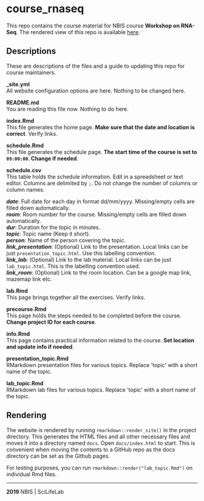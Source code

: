 # course_rnaseq

This repo contains the course material for NBIS course **Workshop on RNA-Seq**. The rendered view of this repo is available [here](docs/index.html).

## Descriptions

These are descriptions of the files and a guide to updating this repo for course maintainers.

**_site.yml**  
All website configuration options are here. Nothing to be changed here.

**README.md**  
You are reading this file now. Nothing to do here.

**index.Rmd**  
This file generates the home page. **Make sure that the date and location is correct**. Verify links.

**schedule.Rmd**  
This file generates the schedule page. **The start time of the course is set to `09:00:00`. Change if needed**.

**schedule.csv**  
This table holds the schedule information. Edit in a spreadsheet or text editor. Columns are delimited by `;`. Do not change the number of columns or column names.

***date***: Full date for each day in format dd/mm/yyyy. Missing/empty cells are filled down automatically.  
***room***: Room number for the course. Missing/empty cells are filled down automatically.  
***dur***: Duration for the topic in minutes.  
***topic***: Topic name (Keep it short).  
***person***: Name of the person covering the topic.  
***link_presentation***: (Optional) Link to the presentation. Local links can be just `presentation_topic.html`. Use this labelling convention.  
***link_lab***: (Optional) Link to the lab material. Local links can be just `lab_topic.html`. This is the labelling convention used.  
***link_room***: (Optional) Link to the room location. Can be a google map link, mazemap link etc.  

**lab.Rmd**  
This page brings together all the exercises. Verify links.

**precourse.Rmd**  
This page holds the steps needed to be completed before the course. **Change project ID for each course**.

**info.Rmd**  
This page contains practical information related to the course. **Set location and update info if needed**.

**presentation_topic.Rmd**  
RMarkdown presentation files for various topics. Replace 'topic' with a short name of the topic.  

**lab_topic.Rmd**  
RMarkdown lab files for various topics. Replace 'topic' with a short name of the topic.  

## Rendering

The website is rendered by running `rmarkdown::render_site()` in the project directory. This generates the HTML files and all other necessary files and moves it into a directory named `docs`. Open `docs/index.html` to start. This is convenient when moving the contents to a GitHub repo as the docs directory can be set as the Github pages.

For testing purposes, you can run `rmarkdown::render("lab_topic.Rmd")` on individual Rmd files.

---

**2019** NBIS | SciLifeLab
